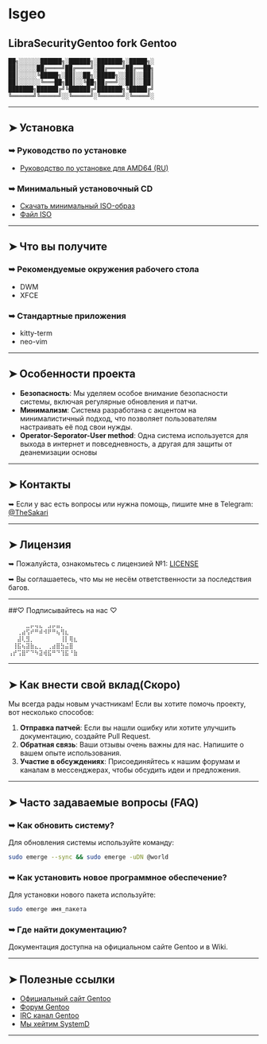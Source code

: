 # lsgeo
## LibraSecurityGentoo fork Gentoo

```
██╗░░░░░░██████╗░██████╗░███████╗░█████╗░
██║░░░░░██╔════╝██╔════╝░██╔════╝██╔══██╗
██║░░░░░╚█████╗░██║░░██╗░█████╗░░██║░░██║
██║░░░░░░╚═══██╗██║░░╚██╗██╔══╝░░██║░░██║
███████╗██████╔╝╚██████╔╝███████╗╚█████╔╝
╚══════╝╚═════╝░░╚═════╝░╚══════╝░╚════╝░
```

---

## ➤ Установка

### ➥ Руководство по установке
- [Руководство по установке для AMD64 (RU)](https://wiki.gentoo.org/wiki/Handbook:AMD64/Full/Installation/ru)

### ➥ Минимальный установочный CD
- [Скачать минимальный ISO-образ](https://www.gentoo.org/downloads/)
- [Файл ISO](https://distfiles.gentoo.org/releases/amd64/autobuilds/20240811T170405Z/install-amd64-minimal-20240811T170405Z.iso)

---

## ➤ Что вы получите

### ➥ Рекомендуемые окружения рабочего стола
- DWM
- XFCE

### ➥ Стандартные приложения
- kitty-term
- neo-vim

---

## ➤ Особенности проекта
- **Безопасность**: Мы уделяем особое внимание безопасности системы, включая регулярные обновления и патчи.
- **Минимализм**: Система разработана с акцентом на минималистичный подход, что позволяет пользователям настраивать её под свои нужды.
- **Operator-Seporator-User method**: Одна система используется для выхода в интернет и повседневность, а другая для защиты от деанемизации основы

---

## ➤ Контакты
➥ Если у вас есть вопросы или нужна помощь, пишите мне в Telegram: [@TheSakari](https://t.me/TheSakari)

---

## ➤ Лицензия
➥ Пожалуйста, ознакомьтесь с лицензией №1: [LICENSE](https://github.com/igor-bobrov/lsgeo/blob/main/LICENSE)

➥ Вы соглашаетесь, что мы не несём ответственности за последствия багов.

---

##♡ Подписывайтесь на нас ♡
```
⠀⠀⠀⠀⣀⡤⢤⣄⠀⣠⡤⣤⡀
⠀⠀⢀⣴⢫⠞⠛⠾⠺⠟⠛⢦⢻⣆⠀⠀
⠀⠀⣼⢇⣻⡀⠀⠀⠀⠀⠀⠀⢸⡇⢿⣆⠀
⠀⢸⣯⢦⣽⣷⣄⡀⠀⢀⣴⣿⣳⣬⣿
⢠⡞⢩⣿⠋⠙⠳⣽⢾⣯⠛⠙⢹⣯⠘⣷
```


---

## ➤ Как внести свой вклад(Скоро)
Мы всегда рады новым участникам! Если вы хотите помочь проекту, вот несколько способов:
1. **Отправка патчей**: Если вы нашли ошибку или хотите улучшить документацию, создайте Pull Request.
2. **Обратная связь**: Ваши отзывы очень важны для нас. Напишите о вашем опыте использования.
3. **Участие в обсуждениях**: Присоединяйтесь к нашим форумам и каналам в мессенджерах, чтобы обсудить идеи и предложения.

---

## ➤ Часто задаваемые вопросы (FAQ)

### ➥ Как обновить систему?
Для обновления системы используйте команду:
```bash
sudo emerge --sync && sudo emerge -uDN @world
```

### ➥ Как установить новое программное обеспечение?
Для установки нового пакета используйте:
```bash
sudo emerge имя_пакета
```

### ➥ Где найти документацию?
Документация доступна на официальном сайте Gentoo и в Wiki.

---

## ➤ Полезные ссылки
- [Официальный сайт Gentoo](https://www.gentoo.org)
- [Форум Gentoo](https://forums.gentoo.org)
- [IRC канал Gentoo](irc://irc.freenode.net/gentoo)
- [Мы хейтим SystemD](https://nosystemd.org/)

---
